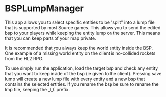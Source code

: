 # BSPLumpManager
This app allows you to select specific entities to be "split" into a lump file that is supported by most Source games. This allows you to send the 
edited bsp to your players while keeping the entity lump on the server. This means that you can keep parts of your map private.

It is recommended that you always keep the world entity inside the BSP. 
One example of a missing world entity on the client is no-collided rockets from the HL2 RPG.

To use simply run the application, load the target bsp and check any entity that you want to keep inside of the bsp (ie given to the client).
Pressing save lump will create a new lump file with every entity and a new bsp that contains the selected entities. If you rename the bsp be sure to rename the lmp file, keeping the _l_0 prefix.
